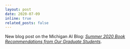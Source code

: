 ```yaml
---
layout: post
date: 2020-07-09
inline: true
related_posts: false
---
```


New blog post on the Michigan AI Blog: *[Summer 2020 Book Recommendations from Our Graduate Students](https://ai.engin.umich.edu/2020/07/09/summer-20202-book-recommendations-from-our-graduate-students/)*.